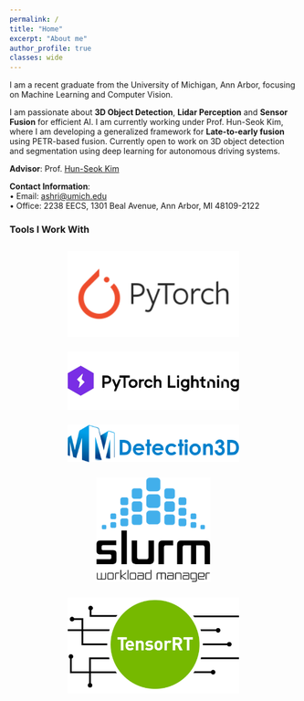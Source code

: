 ```yaml
---
permalink: /
title: "Home"
excerpt: "About me"
author_profile: true
classes: wide
---
```


I am a recent graduate from the University of Michigan, Ann Arbor, focusing on Machine Learning and Computer Vision. 

I am passionate about **3D Object Detection**, **Lidar Perception** and **Sensor Fusion** for efficient AI. I am currently working under Prof. Hun-Seok Kim, where I am developing a generalized framework for **Late-to-early fusion** using PETR-based fusion. Currently open to work on 3D object detection and segmentation using deep learning for autonomous driving systems.

**Advisor**: Prof. [Hun-Seok Kim](https://kim.engin.umich.edu/)

**Contact Information**:  
&bull; Email: ashri@umich.edu  
&bull; Office: 2238 EECS, 1301 Beal Avenue, Ann Arbor, MI 48109-2122


### Tools I Work With
<div style="text-align: center;">
   <img src="/images/logos/pytorch.svg" alt="PyTorch" width="300" height="auto" style="margin: 12px;" />
   <img src="/images/logos/pl2.svg" alt="PyTorch Lightning" width="300" height="auto" style="margin: 12px;" />
   <img src="/images/logos/mmdet3d.png" alt="OpenMMLab" width="300" height="auto" style="margin: 12px;" />
   <img src="/images/logos/slurm.png" alt="OpenMMLab" width="200" height="auto" style="margin: 12px;" />
   <img src="/images/logos/trt.png" alt="TensorRT" width="300" height="auto" style="margin: 12px;" />
</div>